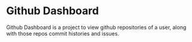 # Github Dashboard

Github Dashboard is a project to view github repositories of a user, along with those repos commit histories and issues. 


